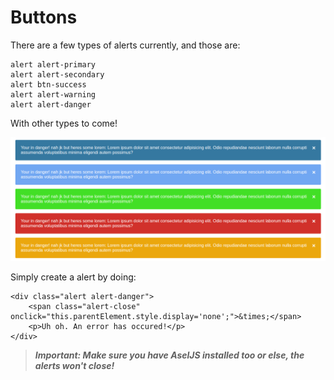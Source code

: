 # Buttons

There are a few types of alerts currently, and those are:

```text
alert alert-primary
alert alert-secondary
alert btn-success
alert alert-warning
alert alert-danger
```

With other types to come!

![This is what they currently look like.](../.gitbook/assets/image%20%282%29.png)

Simply create a alert by doing:

```text
<div class="alert alert-danger">
    <span class="alert-close" onclick="this.parentElement.style.display='none';">&times;</span>
    <p>Uh oh. An error has occured!</p>
</div>
```

> _**Important: Make sure you have AselJS installed too or else, the alerts won't close!**_

